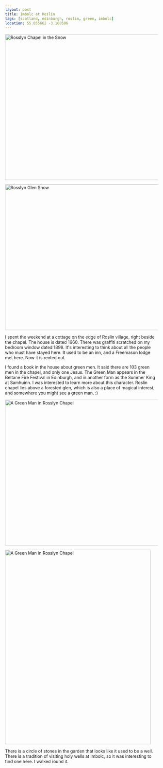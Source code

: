 ```yaml
---
layout: post
title: Imbolc at Roslin
tags: [scotland, edinburgh, roslin, green, imbolc]
location: 55.855662 -3.160596
---
```


<img src="https://c2.staticflickr.com/6/5692/30807680401_1b5b012ba5_z.jpg"
width="640" height="480" alt="Rosslyn Chapel in the Snow">

<img src="https://c7.staticflickr.com/6/5327/30594839350_c2c7a67eac_z.jpg"
width="640" height="480" alt="Rosslyn Glen Snow">

I spent the weekend at a cottage on the edge of Roslin village, right beside
the chapel. The house is dated 1660. There was graffiti scratched on my
bedroom window dated 1899. It's interesting to think about all the people who
must have stayed here. It used to be an inn, and a Freemason lodge met
here. Now it is rented out.

I found a book in the house about green men. It said there are 103 green men
in the chapel, and only one Jesus. The Green Man appears in the Beltane Fire
Festival in Edinburgh, and in another form as the Summer King at Samhuinn. I
was interested to learn more about this character. Roslin chapel lies above a
forested glen, which is also a place of magical interest, and somewhere you
might see a green man. :)

<img src="https://c6.staticflickr.com/6/5535/30895940765_d94cfb454b_z.jpg"
width="640" height="480" alt="A Green Man in Rosslyn Chapel">

<img src="https://c6.staticflickr.com/6/5807/30260529893_afb2ac57c1_z.jpg"
width="480" height="640" alt="A Green Man in Rosslyn Chapel">

There is a circle of stones in the garden that looks like it used to be a
well. There is a tradition of visiting holy wells at Imbolc, so it was
interesting to find one here. I walked round it.

